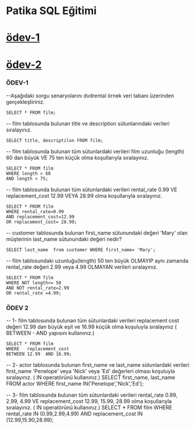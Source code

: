 # Patika SQL Eğitimi

# [ödev-1](https://github.com/mehmetdurankaya/SQL/blob/master/ODEV-1) 
# [ödev-2](https://github.com/mehmetdurankaya/SQL/blob/master/ODEV-2) 



### ÖDEV-1
<div>
<span font-size:20px>
--Aşağıdaki sorgu senaryolarını dvdrental örnek veri tabanı üzerinden gerçekleştiriniz.

	SELECT * FROM film;
	
-- film tablosunda bulunan title ve description sütunlarındaki verileri sıralayınız.

	SELECT title, descriptilon FROM film;
	
-- film tablosunda bulunan tüm sütunlardaki verileri film uzunluğu (length) 60 dan büyük VE 75 ten küçük olma koşullarıyla sıralayınız.
	
	SELECT * FROM film
	WHERE length > 60 
	AND length < 75;
-- film tablosunda bulunan tüm sütunlardaki verileri rental_rate 0.99 VE replacement_cost 12.99 VEYA 28.99 olma koşullarıyla sıralayınız.
	
	SELECT * FROM film
	WHERE rental_rate=0.99 
	AND replacement_cost=12.99 
	OR replacement_cost= 28.99;
	
-- customer tablosunda bulunan first_name sütunundaki değeri 'Mary' olan müşterinin last_name sütunundaki değeri nedir?
	
	SELECT last_name  from customer WHERE first_name= 'Mary';
	
-- film tablosundaki uzunluğu(length) 50 ten büyük OLMAYIP aynı zamanda rental_rate değeri 2.99 veya 4.99 OLMAYAN verileri sıralayınız.
	
	SELECT * FROM film 
	WHERE NOT length<= 50
	AND NOT rental_rate=2.99 
	OR rental_rate =4.99;
  </span>
</div>


### ÖDEV 2
<div>
<span font-size:20px>
-- 1- film tablosunda bulunan tüm sütunlardaki verileri replacement cost değeri 12.99 dan büyük eşit ve 16.99 küçük olma koşuluyla sıralayınız ( BETWEEN - AND yapısını kullanınız.)
	
	SELECT * FROM film 
	WHERE   replacement_cost 
	BETWEEN 12.99  AND 16.99;

-- 2- actor tablosunda bulunan first_name ve last_name sütunlardaki verileri first_name 'Penelope' veya 'Nick' veya 'Ed' değerleri olması koşuluyla sıralayınız. ( IN operatörünü kullanınız.)
	SELECT first_name, last_name FROM actor
	WHERE first_name IN('Penelope','Nick','Ed');

-- 3- film tablosunda bulunan tüm sütunlardaki verileri rental_rate 0.99, 2.99, 4.99 VE replacement_cost 12.99, 15.99, 28.99 olma koşullarıyla sıralayınız. ( IN operatörünü kullanınız.)
	SELECT * FROM film 
	WHERE rental_rate IN (0.99,2.99,4.99)
	AND replacement_cost IN (12.99,15.90,28.99);

   </span>
</div>

